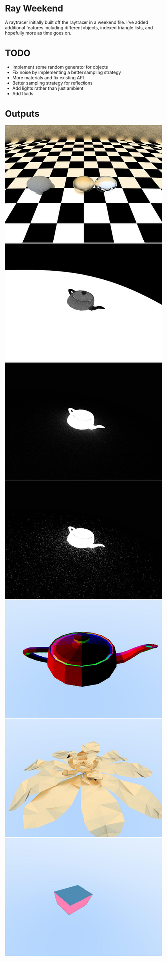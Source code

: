 # Ray Weekend

A raytracer initially built off the raytracer in a weekend file. I've added additional features
including different objects, indexed triangle lists, and hopefully more as time goes on.

# TODO

- Implement some random generator for objects
- Fix noise by implementing a better sampling strategy
- More materials and fix existing API
- Better sampling strategy for reflections
- Add lights rather than just ambient
- Add fluids


# Outputs

![spheres](outputs/spheres.jpg)
![illum_teapot](outputs/illum_teapot.jpg)
![better_shiny_teapot](outputs/better_shiny_teapot.jpg)
![rough_lightpot](outputs/rough_lightpot.jpg)
![teapot](outputs/teapot.jpg)
![magnolia](outputs/magnolia.jpg)
![box](outputs/box.jpg)

